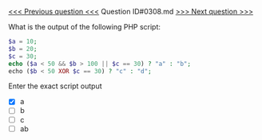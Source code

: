 [<<< Previous question <<<](0307.md)  Question ID#0308.md  [>>> Next question >>>](0309.md) 

What is the output of the following PHP script:

```php
$a = 10;
$b = 20;
$c = 30;
echo ($a < 50 && $b > 100 || $c == 30) ? "a" : "b";
echo ($b < 50 XOR $c == 30) ? "c" : "d";
```
Enter the exact script output

- [x] a
- [ ] b
- [ ] c
- [ ] ab
